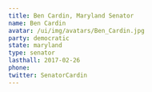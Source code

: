```yaml
---
title: Ben Cardin, Maryland Senator
name: Ben Cardin
avatar: /ui/img/avatars/Ben_Cardin.jpg
party: democratic
state: maryland
type: senator
lasthall: 2017-02-26
phone: 
twitter: SenatorCardin
---
```


